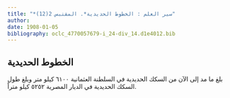 ```yaml
---
title: "*سير العلم : الخطوط الحديدية*. المقتبس 2(12)"
author: 
date: 1908-01-05
bibliography: oclc_4770057679-i_24-div_14.d1e4012.bib
---
```




##  الخطوط الحديدية 


 بلغ ما مد إلى الآن من السكك الحديدية في السلطنة العثمانية  ٦١٠٠  كيلو متر وبلغ طول السكك الحديدية في الديار المصرية  ٥٢٥٢  كيلو متراً. 
